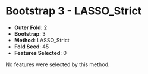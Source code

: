 # Bootstrap 3 - LASSO_Strict

- **Outer Fold**: 2
- **Bootstrap**: 3
- **Method**: LASSO_Strict
- **Fold Seed**: 45
- **Features Selected**: 0

No features were selected by this method.
